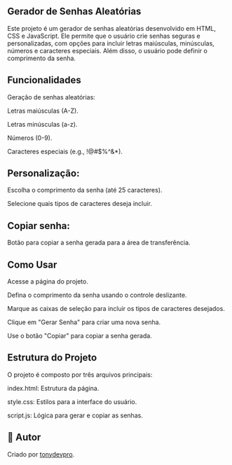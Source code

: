 ## Gerador de Senhas Aleatórias
Este projeto é um gerador de senhas aleatórias desenvolvido em HTML, CSS e JavaScript. Ele permite que o usuário crie senhas seguras e personalizadas, com opções para incluir letras maiúsculas, minúsculas, números e caracteres especiais. Além disso, o usuário pode definir o comprimento da senha.

## Funcionalidades
Geração de senhas aleatórias:

Letras maiúsculas (A-Z).

Letras minúsculas (a-z).

Números (0-9).

Caracteres especiais (e.g., !@#$%^&*).

## Personalização:

Escolha o comprimento da senha (até 25 caracteres).

Selecione quais tipos de caracteres deseja incluir.

## Copiar senha:

Botão para copiar a senha gerada para a área de transferência.

## Como Usar
Acesse a página do projeto.

Defina o comprimento da senha usando o controle deslizante.

Marque as caixas de seleção para incluir os tipos de caracteres desejados.

Clique em "Gerar Senha" para criar uma nova senha.

Use o botão "Copiar" para copiar a senha gerada.

## Estrutura do Projeto
O projeto é composto por três arquivos principais:

index.html: Estrutura da página.

style.css: Estilos para a interface do usuário.

script.js: Lógica para gerar e copiar as senhas.

## 💎 Autor


Criado por [tonydevpro](https://github.com/tonydevpro).
